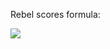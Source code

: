 Rebel scores formula:

<img src="https://render.githubusercontent.com/render/math?math=L2\times0.1%2BL3\times0.25%2BL4\times1%2BL5\times3">

